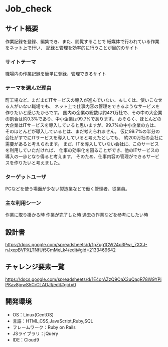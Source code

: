 # Job_check

## サイト概要
作業記録を登録、編集でき、また、閲覧することで
紙媒体で行われている作業をネット上で行い、
記録と管理を効率的に行うことが目的のサイト

### サイトテーマ
職場内の作業記録を簡単に登録、管理できるサイト

### テーマを選んだ理由
町工場など、まだまだITサービスの導入が進んでいない、もしくは、使いこなせる人がいない職場でも、
ネット上で仕事内容の管理をできるようなサービスを作りたいと感じたからです。
国内の企業の総数は約421万社で、その中の大企業の割合は約0.3%であり、中小企業は99.7%であります。
おそらく、ほとんどの大企業はITサービスを導入していると思いますが、99.7%の中小企業の方は、
そのほとんどが導入しているとは、まだ考えられません。
仮に99.7%の半分の会社がすでにITサービスを導入していると考えたとしても、
約200万社の会社に需要があると考えられます。
まだ、ITを導入していない会社に、このサービスを利用していただければ、
仕事の効率化を図ることができ、他のITサービスの導入の一歩となり得ると考えます。
そのため、仕事内容の管理ができるサービスを作りたいと考えました。


### ターゲットユーザ
PCなどを使う場面が少ない製造業などで働く管理者、従業員。

### 主な利用シーン
作業に取り掛かる時
作業が完了した時
過去の作業などを参考にしたい時

## 設計書
https://docs.google.com/spreadsheets/d/1pZug1CW24o3Pwr_7XXJ-nJxepBVPXLTNfUt5CmMeLk4/edit#gid=2133469642

## チャレンジ要素一覧
https://docs.google.com/spreadsheets/d/1E4orAZzQ9OaX3uQagR78W9YPiPKav8jqwS5CrCLADJI/edit#gid=0

## 開発環境
- OS：Linux(CentOS)
- 言語：HTML,CSS,JavaScript,Ruby,SQL
- フレームワーク：Ruby on Rails
- JSライブラリ：jQuery
- IDE：Cloud9